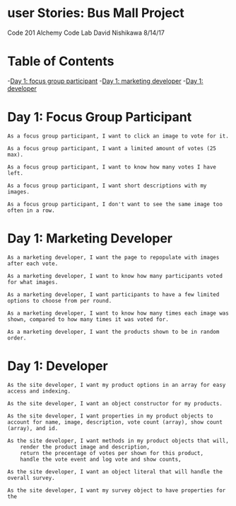 # user Stories: Bus Mall Project

Code 201
Alchemy Code Lab
David Nishikawa
8/14/17


# Table of Contents

-[Day 1: focus group participant](#day-1:-Focus-Group-Participant)
-[Day 1: marketing developer](#day-1:-Marketing-Developer)
-[Day 1: developer](#day-1:-Developer)



# Day 1: Focus Group Participant

    As a focus group participant, I want to click an image to vote for it.

    As a focus group participant, I want a limited amount of votes (25 max).

    As a focus group participant, I want to know how many votes I have left.

    As a focus group participant, I want short descriptions with my images.
    
    As a focus group participant, I don't want to see the same image too often in a row.


# Day 1: Marketing Developer

    As a marketing developer, I want the page to repopulate with images after each vote.

    As a marketing developer, I want to know how many participants voted for what images.

    As a marketing developer, I want participants to have a few limited options to choose from per round.

    As a marketing developer, I want to know how many times each image was shown, compared to how many times it was voted for.
    
    As a marketing developer, I want the products shown to be in random order.
    
# Day 1: Developer

    As the site developer, I want my product options in an array for easy access and indexing.

    As the site developer, I want an object constructor for my products.

    As the site developer, I want properties in my product objects to account for name, image, description, vote count (array), show count (array), and id.

    As the site developer, I want methods in my product objects that will, 
        render the product image and description,
        return the precentage of votes per shown for this product,
        handle the vote event and log vote and show counts,

    As the site developer, I want an object literal that will handle the overall survey.

    As the site developer, I want my survey object to have properties for the 
    